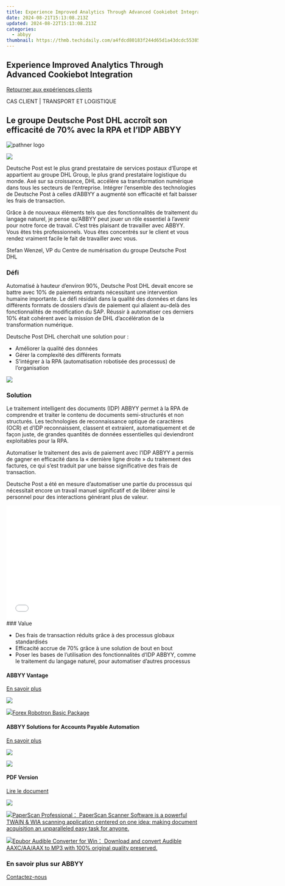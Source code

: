 ```yaml
---
title: Experience Improved Analytics Through Advanced Cookiebot Integration
date: 2024-08-21T15:13:08.213Z
updated: 2024-08-22T15:13:08.213Z
categories:
  - abbyy
thumbnail: https://thmb.techidaily.com/a4fdcd80183f244d65d1a43dcdc553851a248e6cf760faf0d85aa4162c1de5de.jpg
---
```


## Experience Improved Analytics Through Advanced Cookiebot Integration

[Retourner aux expériences clients](https://tools.techidaily.com/abbyy/products/)

CAS CLIENT | TRANSPORT ET LOGISTIQUE

## Le groupe Deutsche Post DHL accroît son efficacité de 70% avec la RPA et l’IDP ABBYY

![pathner logo](https://content.abbyy.com/-/media/project/abbyy/abbyy/insights/customer-stories/white-logos/dhl.png?h=40&iar=0&w=120)

![](https://content.abbyy.com/-/media/project/abbyy/abbyy/insights/customer-stories/content-images/ds-644_deutsche-post-dhl_thumbnail_1486x836.jpg?h=836&iar=0&w=1486)

Deutsche Post est le plus grand prestataire de services postaux d’Europe et appartient au groupe DHL Group, le plus grand prestataire logistique du monde. Axé sur sa croissance, DHL accélère sa transformation numérique dans tous les secteurs de l’entreprise. Intégrer l’ensemble des technologies de Deutsche Post à celles d’ABBYY a augmenté son efficacité et fait baisser les frais de transaction.

Grâce à de nouveaux éléments tels que des fonctionnalités de traitement du langage naturel, je pense qu’ABBYY peut jouer un rôle essentiel à l’avenir pour notre force de travail. C’est très plaisant de travailler avec ABBYY. Vous êtes très professionnels. Vous êtes concentrés sur le client et vous rendez vraiment facile le fait de travailler avec vous.

Stefan Wenzel, VP du Centre de numérisation du groupe Deutsche Post DHL 

### Défi

Automatisé à hauteur d’environ 90%, Deutsche Post DHL devait encore se battre avec 10% de paiements entrants nécessitant une intervention humaine importante. Le défi résidait dans la qualité des données et dans les différents formats de dossiers d’avis de paiement qui allaient au-delà des fonctionnalités de modification du SAP. Réussir à automatiser ces derniers 10% était cohérent avec la mission de DHL d’accélération de la transformation numérique.

Deutsche Post DHL cherchait une solution pour :

* Améliorer la qualité des données
* Gérer la complexité des différents formats
* S’intégrer à la RPA (automatisation robotisée des processus) de l’organisation

<!-- affiliate ads begin -->
<a href="https://store.bitdefender.com/affiliate.php?ACCOUNT=BITLATIN&AFFILIATE=108875&PATH=http%3A%2F%2Fwww.bitdefender.com%2Fbusiness%3FAFFILIATE%3D108875%26RESOURCE%3D30%2525%2BOff%2Ball%2BGravityZone%2BProducts"><img src="https://www.bitdefender.com/content/dam/bitdefender/business/campaign/1200X628.png" border="0"></a>
<!-- affiliate ads end -->
### Solution

Le traitement intelligent des documents (IDP) ABBYY permet à la RPA de comprendre et traiter le contenu de documents semi-structurés et non structurés. Les technologies de reconnaissance optique de caractères (OCR) et d’IDP reconnaissent, classent et extraient, automatiquement et de façon juste, de grandes quantités de données essentielles qui deviendront exploitables pour la RPA.

Automatiser le traitement des avis de paiement avec l’IDP ABBYY a permis de gagner en efficacité dans la « dernière ligne droite » du traitement des factures, ce qui s’est traduit par une baisse significative des frais de transaction.

Deutsche Post a été en mesure d’automatiser une partie du processus qui nécessitait encore un travail manuel significatif et de libérer ainsi le personnel pour des interactions générant plus de valeur.

<!-- affiliate ads begin -->
<iframe id="iframe_672" src="//a.impactradius-go.com/gen-ad-code/5597632/1959812/17834/" width="720" height="300" scrolling="no" frameborder="0" marginheight="0" marginwidth="0"></iframe>
<!-- affiliate ads end -->
### Value

* Des frais de transaction réduits grâce à des processus globaux standardisés
* Efficacité accrue de 70% grâce à une solution de bout en bout
* Poser les bases de l’utilisation des fonctionnalités d’IDP ABBYY, comme le traitement du langage naturel, pour automatiser d’autres processus

#### ABBYY Vantage

[En savoir plus](https://tools.techidaily.com/abbyy/products/)

![](https://content.abbyy.com/-/media/project/abbyy/abbyy/products/flexicapture/fc_1.jpg?h=392&iar=0&w=696)

<!-- affiliate ads begin -->
<a href="https://secure.2checkout.com/order/checkout.php?PRODS=4726960&QTY=1&AFFILIATE=108875&CART=1"><img src="https://secure.avangate.com/images/merchant/5f4f7141b65a730b4efb0e0d51f63e94/products/forexrobotronbox.gif" border="0">Forex Robotron Basic Package</a>
<!-- affiliate ads end -->
#### ABBYY Solutions for Accounts Payable Automation

[En savoir plus](https://tools.techidaily.com/abbyy/products/)

![](https://content.abbyy.com/-/media/project/abbyy/abbyy/solutions/ap-automation/overview-image.jpg?h=800&iar=0&w=1392)

<!-- affiliate ads begin -->
<a href="https://store.nero.com/order/checkout.php?PRODS=42296855&QTY=1&AFFILIATE=108875&CART=1"><img src="http://cdnwww.nero.com/nero-com-wAssets/img/banners/2023/recode/Nero_Recode_Screen_2.png" border="0"></a>
<!-- affiliate ads end -->
#### PDF Version

[Lire le document](https://content.abbyy.com/-/media/Project/Abbyy/Abbyy/Insights/Customer-Stories/PDFs/customer-story-intelligent-document-processing-transportation-deutsche-post-dhl-group-fr.pdf)

![](https://content.abbyy.com/-/media/project/abbyy/abbyy/company/newsroom/news-images/laptop-mug.jpg?h=836&iar=0&w=1486)

<!-- affiliate ads begin -->
<a href="https://secure.2checkout.com/order/checkout.php?PRODS=37540879&QTY=1&AFFILIATE=108875&CART=1"><img src="https://paperscan.orpalis.com/img/content/You_prefer_to_use.png" border="0">PaperScan Professional： PaperScan Scanner Software is a powerful TWAIN & WIA scanning application centered on one idea: making document acquisition an unparalleled easy task for anyone.</a>
<!-- affiliate ads end -->
<!-- affiliate ads begin -->
<a href="https://secure.2checkout.com/order/checkout.php?PRODS=4708689&QTY=1&AFFILIATE=108875&CART=1"><img src="https://www.epubor.com/images/uppic/audible-converter-interface.png" border="0">Epubor Audible Converter for Win： Download and convert Audible AAXC/AA/AAX to MP3 with 100% original quality preserved.</a>
<!-- affiliate ads end -->
### En savoir plus sur ABBYY 

[Contactez-nous](https://tools.techidaily.com/abbyy/products/)

<ins class="adsbygoogle"
     style="display:block"
     data-ad-format="autorelaxed"
     data-ad-client="ca-pub-7571918770474297"
     data-ad-slot="1223367746"></ins>



<ins class="adsbygoogle"
     style="display:block"
     data-ad-client="ca-pub-7571918770474297"
     data-ad-slot="8358498916"
     data-ad-format="auto"
     data-full-width-responsive="true"></ins>
